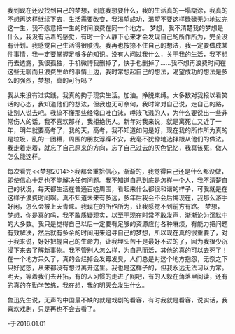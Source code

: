 我到现在还没找到自己的梦想，到底我想要什么，我的生活真的一塌糊涂，我真的不想再这样继续下去，生活需要改变，我渴望成功，渴望不要这样碌碌无为地过完这一生，我不愿意把一生的时间浪费在同一个地方。
梦想，我不清楚我的梦想是什么，我没有活着的感觉，有时一个人静下心来才会发现自己的所作所为，完全没有计划。我感觉自己生活得很肤浅。我再也按捺不住自己的想法，我一定要做成某件事情，我一定要掌握足够多的知识。没有人问过我什么，关于我的生活，我不想再去透露，我很孤独，手机微博我删掉了，快手也删掉了……我不想再浪费时间在这些无聊而且浪费生命的事情上边，我时常想起自己的想法，渴望成功的想法是多么的强烈，梦想，真的可行吗？

我从来没有过实践，我真的拘于现实生活。加油。挣脱束缚。大多数对我报以看笑话的心态，我知道他们的想法，但我也无可奈何，我时常对自己说，走自己的路，让别人说去吧。我搞不懂那些经常口吐白沫，唾液飞溅的人，为什么要说出一些非常伤人的话，我不喜欢那样，我拒绝伤人。新年对我来说，就是离死亡又近了一年，明年就要高考了，我的天，高考，我不知道如何是好，现在我的所作所为真的是垃圾，乱的一团糟，周围的朋友浮躁不安，我毫不犹豫地选择跟从他们的做法。我走着走着，就忘了自己原来的方向，忘了自己过去的灰色记忆，我真该死，做人怎么能这样。

每次看完<<梦想2014>>我都会重拾信心，渐渐的，我觉得自己还是什么都没做，即使信心十足也不能解决任何问题。我不知道自己到底是怎样一个人，我不清楚自己的状况，每天都生活在普通百姓周围，看起来什么都很和谐的样子，可我就是在这样子浪费时间啊。真不知道未来有多远，多年后我会不会后悔现在，我那么游手好闲，怎么会被上天青睐。我现在的所作所为，让我感觉不到前方有路。
梦想，梦想，你是真的吗，我不敢质疑现实，以至于现在时常不敢发声，渐渐沦为沉默中的大多数。我只是觉得自己以后一定要有足够的资源应付各种麻烦，有能力把问题有效解决，然后就有多余的时间用来追寻自己的梦想，所以现在真的很重要了，对于我来说，好好把握自己的生命力，让我埋头苦干是最好不过的了，因为我很少沉浸下来去了解新事物。我不管别人怎么样，为自己而活，其他的真的可以去死了！在一个地方呆久了，真的会烂掉会发霉发臭，人们总是对这个地方抱怨，无奈之下只好宽恕，从来都没有想过离开这里。我也是这样子的，但我永远无法习以为常。明天，等着我们去开拓，有的人习惯的走进了网吧，有的人躲在角落里阅读，还有的真的在勤学苦练，我在想，我的明天会发生什么。

鲁迅先生说，无声的中国最不缺的就是戏剧的看客，有时我就是看客，说实话，我喜欢戏剧，只是再也不会去看了。

-于2016.01.01
